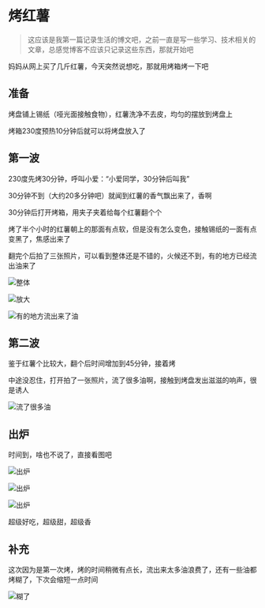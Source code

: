 # 烤红薯


> 这应该是我第一篇记录生活的博文吧，之前一直是写一些学习、技术相关的文章，总感觉博客不应该只记录这些东西，那就开始吧

妈妈从网上买了几斤红薯，今天突然说想吃，那就用烤箱烤一下吧

## 准备

烤盘铺上锡纸（哑光面接触食物），红薯洗净不去皮，均匀的摆放到烤盘上

烤箱230度预热10分钟后就可以将烤盘放入了

## 第一波

230度先烤30分钟，呼叫小爱：“小爱同学，30分钟后叫我”

30分钟不到（大约20多分钟吧）就闻到红薯的香气飘出来了，香啊

30分钟后打开烤箱，用夹子夹着给每个红薯翻个个

烤了半个小时的红薯朝上的那面有点软，但是没有怎么变色，接触锡纸的一面有点变黑了，焦感出来了

翻完个后拍了三张照片，可以看到整体还是不错的，火候还不到，有的地方已经流出油来了

![整体](ex_1.jpg)

![放大](ex_2.jpg)

![有的地方流出来了油](ex_3.jpg)

## 第二波

鉴于红薯个比较大，翻个后时间增加到45分钟，接着烤

中途没忍住，打开拍了一张照片，流了很多油啊，接触到烤盘发出滋滋的响声，很是诱人

![流了很多油](ex_4.jpg)

## 出炉

时间到，啥也不说了，直接看图吧

![出炉](ex_5.jpg)

![出炉](ex_6.jpg)

![出炉](ex_7.jpg)

超级好吃，超级甜，超级香

## 补充

这次因为是第一次烤，烤的时间稍微有点长，流出来太多油浪费了，还有一些油都烤糊了，下次会缩短一点时间

![糊了](ex_8.jpg)

